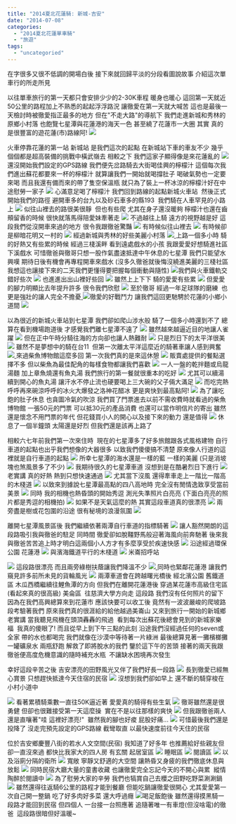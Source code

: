 ```yaml
---
title: "2014夏北花蓮騎: 新城-吉安"
date: "2014-07-08"
categories: 
  - "2014夏北花蓮單車騎"
  - "旅遊"
tags: 
  - "uncategoried"
---
```


在字很多又很不低調的開場白後 接下來就回歸平淡的分段看圖說故事 介紹這次單車行的所走所見

以往單車旅行的第一天都只會安排少少的2-30K車程 暖身也暖心 這回第一天就近50公里的路程加上不熟悉的起起浮浮路況 讓徹愛在第一天就大喊苦 這也是最後一天檢討時被徹愛指正最多的地方 但在"不走大路"的導航下 我們走進新城和秀林的原鄉小村落 也飽覽七星潭與花蓮港的海天一色 甚至繞了花蓮市一大圈 其實 真的是很豐富的遊花蓮(市)路線阿! [![](images/14361617839_92415d4e72.jpg)](http://flickr.com/photos/33703965@N00/14361617839)

火車停靠花蓮的第一站 新城站 是我們這次的起點 在新城站下車的車友不少 幾乎個個都是超高裝備的挑戰中橫武嶺去 相較之下 我們這家子顯得像是來花蓮亂的 ![](images/14361689127_094fb38211.jpg) 還沒開始我們設定的GPS路線 我們便先岔路騎去大街喝佳興的檸檬汁 這個每次我們進出蘇花都要來一杯的檸檬汁 就算讓我們一開始就喝撐肚子 喝破氣勢也一定要來喝 而且我還有備而來的帶了隻空保溫瓶 就只為了裝上一杯冰涼的檸檬汁好在中途慰勞一家子 [![](images/14361536759_2ba247eb4d.jpg)](http://flickr.com/photos/33703965@N00/14361536759) 心滿意足喝了檸檬汁 我們回到路線的起點新城火車站  然後正式開始我們的路徑 避開車多的台九以及砂石車多的縣193  我們騎在人車罕見的小路上 [![](images/14546610514_a119c717f6.jpg)](http://flickr.com/photos/33703965@N00/14546610514) 似往山裡去的路很美很靜  但也有些爬 尤其在身子還沒暖夠 檸檬汁也還在齒頰留香的時候 很快就落馬得陪愛妹牽著走 [![](images/14525067436_f1e836e109.jpg)](http://flickr.com/photos/33703965@N00/14525067436) 不過越往上騎 遠方的視野越是好 這段我們從沒開車來過的地方 很令我跟徹爸驚豔 ![](images/14361541759_a5f7353619.jpg) 有時候似往山裡去 [![](images/14361503250_ecb7038e21.jpg)](http://flickr.com/photos/33703965@N00/14361503250) 有時候卻是柳暗花明又一村的 [![](images/14548166775_0a4d068295.jpg)](http://flickr.com/photos/33703965@N00/14548166775) 經過新城與秀林的好些美麗小村落 ![](images/14525070086_474cc575e0.jpg)[ ](http://flickr.com/photos/33703965@N00/14546622544)上路一個多小時 騎的好熱又有些累的時候 經過三棧溪畔 看到遠處戲水的小孩 我跟愛愛好想騎進社區 下溪戲水 可惜徹爸與徹哥只想一股作氣盡速抵達中午休息的七星潭 我們只能望水興嘆 期待日後有機會再專程開車來戲水 (沒多久徹爸就後悔沒繞進美麗的三棧社區 我想這也讓接下來的二天我們更懂得要把握每個衝動與隨性) [ ![](images/14544766641_a07246cec8.jpg)](http://flickr.com/photos/33703965@N00/14544766641)我們與火車鐵軌交錯好些次 ![](images/14525081196_3677592d3c.jpg) 也進進出出山裡好些回 ![](images/14361514210_943ca39c53.jpg) 雖然上上下下 騎的愛愛有些累 [![](images/14548169305_ec58fdc945.jpg)](http://flickr.com/photos/33703965@N00/14548169305) 但愛愛的腳力明顯比去年提升許多 很令我們欣慰 [![](images/14546640604_6b3a8f1284.jpg)](http://flickr.com/photos/33703965@N00/14546640604) 至於徹哥 經過一年足球隊的磨練  也更是強壯的讓人完全不擔憂[ ![](images/14547245422_2023df4c30.jpg)](http://flickr.com/photos/33703965@N00/14547245422)徹愛的好戰鬥力 讓我們這回更馳騁於花蓮的小鄉小道間 [![](images/14361566769_71447ea7e3.jpg)](http://flickr.com/photos/33703965@N00/14361566769)

以為很近的新城火車站到七星潭 我們卻如爬山涉水般 騎了一個多小時還到不了 總算在看到機場跑道後 才感覺我們離七星潭不遠了 [![](images/14546641794_98a9731b9b.jpg)](http://flickr.com/photos/33703965@N00/14546641794) 雖然越來越逼近目的地讓人雀躍 [![](images/14361575609_4716676592.jpg)](http://flickr.com/photos/33703965@N00/14361575609) 但在正中午時分騎往海的方向卻也讓人熱難耐 ![](images/14546643024_992c084cc2.jpg) 只是烈日下的太平洋很美 [![](images/14548193765_2e89024d0a.jpg)](http://flickr.com/photos/33703965@N00/14548193765) 雖然不是夢想中的騎在台11  但第一次離太平洋這麼近的騎著車讓人感到興奮 ![](images/14568296553_efcd8d34ce.jpg)[ ](http://flickr.com/photos/33703965@N00/14548193765)來過柴魚博物館這麼多回 第一次我們真的是來這休憩 ![](images/14361603548_05c227269a.jpg) 販賣處提供的餐點選擇不多 但以柴魚為最佳配角的每樣食物都讓我們喜歡 ![](images/14525113476_8ae507653e.jpg) 一人一盤的乾拌麵或烏龍湯麵 加上章魚燒還有魚丸湯 我們旅行的第一餐就很重本的吃好 [![](images/14361545000_2226116d7b.jpg)](http://flickr.com/photos/33703965@N00/14361545000) 尤其可以續湯續到開心的魚丸湯 讓汗水不停止流也硬要喝上三大碗的父子倆大滿足 [![](images/14568310963_ea64b4c360.jpg)](http://flickr.com/photos/33703965@N00/14568310963) 而吃完熱呼呼再來碗涼呼呼的冰火大爆發之洛神花醋冰 更是爽快到最高點阿! [![](images/14361549080_4c92140d1f.jpg)](http://flickr.com/photos/33703965@N00/14361549080) 為了讓吃飽的肚子休息 也貪圖冷氣的吹涼 我們買了門票進去以前不需收費時就看過的柴魚博物館 一張50元的門票 可以抵30元的產品消費 也還可以當作明信片的寄出 雖然還是懷念不用門票的年代 但花錢買小人的開心以及接下來的動力 還是值得 [![](images/14544809121_8ce71f1f34.jpg)](http://flickr.com/photos/33703965@N00/14544809121) 休息了一個半鐘頭 太陽還是好烈 但我們還是該再上路了

相較六七年前我們第一次來住時  現在的七星潭多了好多旅館跟各式風格建物 自行車道的起點也出乎我們想像的大器很多 以致我們傻傻搞不清楚 原來像人行道的這裡就是自行車道的起點 [![](images/14361620588_c39c09fae0.jpg)](http://flickr.com/photos/33703965@N00/14361620588) 所幸七星潭的海水還是一樣的藍 一樣的美麗 (只是消坡塊也煞風景多了不少) ![](images/14361757217_9e1103689b.jpg) 我期待很久的七星潭車道 沒想到是在酷暑烈日下進行 [![](images/14361624688_9db88aea5f.jpg)](http://flickr.com/photos/33703965@N00/14361624688) 老實講 真的好熱 熱到只想快速通過 [![](images/14361601619_ebe4b6796d.jpg)](http://flickr.com/photos/33703965@N00/14361601619) 尤其當下沒風 還得牽車走上一階比一階高的木棧道 [![](images/14544821701_fa9f6dea1d.jpg)](http://flickr.com/photos/33703965@N00/14544821701) 以致來到據說七星潭最高點的四八高地時 完全沒有閒情逸致享受當前美景 ![](images/14547289372_8e58a625a8.jpg) 同時 我的相機也熱昏頭的開始秀逗 測光失準照片白亮亮 (下面白亮亮的照片都是秀逗的相機拍) ![](images/14548223625_8095297f06.jpg) 如果不是天氣這麼的熱 其實這段車道真的很漂亮 ![](images/14361608159_e7c204a338.jpg) 兩旁盡是樹或花包圍的沿途 很有秘境的浪漫氛圍 ![](images/14361574640_f673599021.jpg) 

離開七星潭風景區後 我們繼續依著兩潭自行車道的指標騎著 ![](images/14361617839_92415d4e72.jpg) 讓人豁然開朗的這段路吸引我與徹爸的駐足 同時間 徹愛卻如脫韁野馬般迎著海風向前奔馳著 後來我與徹爸苦苦追上時才明白這兩個小人方才有多麼享受於疾速快感 ![](images/14525148446_bf87352562.jpg) 沿途經過環保公園 花蓮港 ![](images/14525149686_465e768e16.jpg) 與濱海鐵道平行的木棧道 ![](images/14544839321_3da91c4582.jpg) 米崙招呼站

[![](images/14361631719_a2664d8963.jpg)](http://flickr.com/photos/33703965@N00/14361631719) 這段路很漂亮 而且兩旁綠樹扶蔭讓我們降溫不少 ![](images/14525154146_f5cb1d9a64.jpg)[ ](http://flickr.com/photos/33703965@N00/14361631719)同時也緊鄰花蓮港 讓我們窺見許多前所未見的貨輪風光 [![](images/14546708404_2b0c9709a8.jpg)](http://flickr.com/photos/33703965@N00/14546708404) [](http://flickr.com/photos/33703965@N00/14548248455)兩潭車道會在跨越曙光橋後 經北濱公園 舊鐵道區 木瓜西橋繼續往鯉魚潭的方向 但我們在離開花蓮港後 穿過某花蓮市高級住宅區(看起來真的很高級) 美侖區  往慈濟大學方向走 這段路 我們沒有任何照片的留下 因為在我們高興總算來到花蓮市 應該快要可以收工後 竟然有一波波嚴峻的爬坡路段考驗著我們 原來我們真的很涯給的給他越過美崙山 又來到旅行一開始的新城鄉 老實講 當我聽見飛機在頭頂轟轟的飛過  看到每次出蘇花後總會見到的新城家樂福  我真的傻眼了! 而且從早上到下午三點的此刻 沿途我們沒經過任何的seven或全家 帶的水也都喝完 我們就像在沙漠中等待著一片綠洲 最後總算見著一攤檳榔攤 一罐礦泉水 兩瓶舒跑 解救了即將脫水的我們 鑒於這下午的苦頭 接著的兩天我跟徹爸便高度危機意識的隨時補充水瓶  不讓缺水困境再次發生

幸好這段辛苦之後 吉安漂亮的田野風光又伴了我們好長一段路 [](http://flickr.com/photos/33703965@N00/14361638899)![](images/14548254525_d932690cb1.jpg) 長到徹愛已經無心賞景 只想趕快抵達今天住宿的民宿 ![](images/14361638899_7fa4be2ea0.jpg) 沒想到我們卻如早上 還不斷的騎穿梭在小村小道中

[![](images/14544857571_7ae9feec6a.jpg)](http://flickr.com/photos/33703965@N00/14544857571) 看著累積騎乘數一直往50K逼近著 愛愛真的騎得有些生氣 [![](images/14568368333_b540674187.jpg)](http://flickr.com/photos/33703965@N00/14568368333) 徹哥雖然還是很勇健 但卻也很難接受第一天這麼操  實在不是以往那樣的爽快 [![](images/14361603260_3f4261da5c.jpg)](http://flickr.com/photos/33703965@N00/14361603260) 但我跟徹爸兩人還是直嚷著"哇 這裡好漂亮!"  雖然我的腳也好痠 屁股好痛... ![](images/14568365453_e2e95f8b20.jpg) 可惜最後我們還是投降了 沒走完預先設定的GPS路線 截彎取直 以最快速度前往今天住的民宿

位於吉安鄉慶豐八街的若水人文空間(民宿) 我知道了好多年 也推薦給好些親友但卻一直沒來過 都快比我家大的四人房 有玄關 起居室區 [![](images/14361649019_9686c3d584.jpg)](http://flickr.com/photos/33703965@N00/14361649019) 睡眠區 [![](images/14361667958_bf16475fbe.jpg)](http://flickr.com/photos/33703965@N00/14361667958) 閱讀區 ![](images/14547330152_56edebe633.jpg) 以及浴廁分隔的衛所 ![](images/14361806887_bcab1c3f52.jpg) 寬敞 寧靜又舒適的大空間 讓熱昏又身疲的我們徹底休息與放鬆 ![](images/14546737334_4db2961a69.jpg) 同時民宿大廳大量的童書收藏 也讓徹愛完全忘記今天的不開心與累  縱情陶醉於閱讀中 [![](images/14525357796_fcae9fbeac.jpg)](http://flickr.com/photos/33703965@N00/14525357796) [](http://flickr.com/photos/33703965@N00/14546737334)為了慰勞大家的辛勞 我們也犒賞自己去櫻之田野吃野菜涮涮鍋 ![](images/14361981237_e0f8060484.jpg) 雖然還得往返騎6公里的路程才能到餐廳 但能吃鍋讓徹愛很開心 尤其愛愛第一次自己開一整鍋 吃了好多肉好多菜 還大呼過癮 [ ![](images/14525356456_bea8b44066.jpg)](http://flickr.com/photos/33703965@N00/14548441035)喝足飯飽後 雖然還得摸黑騎一段路才能回到民宿 但四個人 一台接一台照應著 追隨著唯一有車燈(但沒啥電)的徹爸  這段路很暗但好溫暖~
